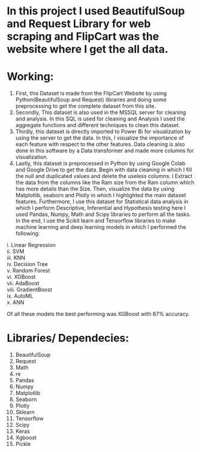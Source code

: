 # In this project I used BeautifulSoup and Request Library for web scraping and FlipCart was the website where I get the all data.

# Working:

1. First, this Dataset is made from the FlipCart Website by using Python(BeautifulSoup and Request) libraries and doing some preprocessing to get the complete dataset from this site.
2. Secondly, This dataset is also used in the MSSQL server for cleaning and analysis. In this SQL is used for cleaning and Analysis I used the aggregate functions and different techniques to clean this dataset.
3. Thirdly, this dataset is directly imported to Power Bi for visualization by using the server to get the data. In this, I visualize the importance of each feature with respect to the other features. Data cleaning is also done in this software by a Data transformer and made more columns for visualization.
4. Lastly, this dataset is preprocessed in Python by using Google Colab and Google Drive to get the data. Begin with data cleaning in which I fill the null and duplicated values and delete the useless columns. I Extract the data from the columns like the Ram size from the Ram column which has more details than the Size. Then, visualize the data by using Matplotlib, seaborn and Plotly in which I highlighted the main dataset features. Furthermore, I use this dataset for Statistical data analysis in which I perform Descriptive, Inferential and Hypothesis testing here I used Pandas, Numpy, Math and Scipy libraries to perform all the tasks. In the end, I use the Scikit learn and Tensorflow libraries to make machine learning and deep learning models in which I performed the following:



i. Linear Regression<br>
ii. SVM<br>
iii. KNN<br>
iv. Decision Tree<br>
v. Random Forest<br>
vi. XGBoost<br>
vii. AdaBoost<br>
viii. GradientBoost<br>
ix. AutoML<br>
x. ANN<br>

Of all these models the best performing was XGBoost with 87% accuracy.

# Libraries/ Dependecies: 


1. BeautifulSoup
2. Request
3. Math
4. re
5. Pandas
6. Numpy
7. Matplotlib
8. Seaborn
9. Plotly
10. Sklearn
11. Tensorflow
12. Scipy
13. Keras
14. Xgboost
15. Pickle














